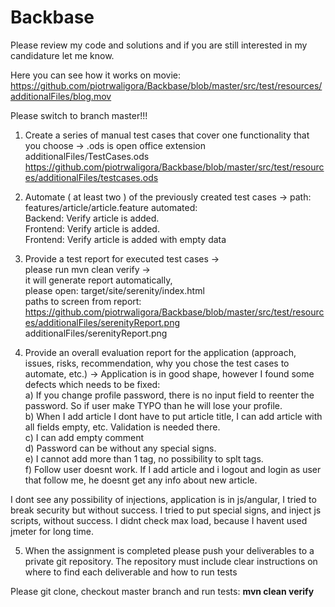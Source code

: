 # Backbase
Please review my code and solutions and if you are still interested in my candidature let me know.

Here you can see how it works on movie:
https://github.com/piotrwaligora/Backbase/blob/master/src/test/resources/additionalFiles/blog.mov

Please switch to branch master!!!
1. Create a series of manual test cases that cover one functionality that you choose ->
.ods is open office extension<br />
additionalFiles/TestCases.ods
https://github.com/piotrwaligora/Backbase/blob/master/src/test/resources/additionalFiles/testcases.ods
2. Automate ( at least two ) of the previously created test cases ->
path:
features/article/article.feature
  automated: <br />Backend: Verify article is added. <br />Frontend: Verify article is added. <br />Frontend: Verify article is added with empty data

3. Provide a test report for executed test cases -><br />
please run mvn clean verify -> <br />it will generate report automatically, <br />please open: target/site/serenity/index.html<br />
paths to screen from report:<br />
https://github.com/piotrwaligora/Backbase/blob/master/src/test/resources/additionalFiles/serenityReport.png<br />
additionalFiles/serenityReport.png<br />
4. Provide an overall evaluation report for the application (approach, issues, risks, recommendation, why you chose the test cases to automate, etc.) ->
Application is in good shape, however I found some defects which needs to be fixed:<br />
a) If you change profile password, there is no input field to reenter the password. So if user make TYPO than he will lose your profile.<br />
b) When I add article I dont have to put article title, I can add article with all fields empty, etc. Validation is needed there.<br />
c) I can add empty comment<br />
d) Password can be without any special signs.<br />
e) I cannot add more than 1 tag, no possibility to splt tags.<br />
f) Follow user doesnt work. If I add article and i logout and login as user that follow me, he doesnt get any info about new article.<br />

I dont see any possibility of injections, application is in js/angular, I tried to break security but without success. I tried to put special signs, and inject js scripts, without success.
I didnt check max load, because I havent used jmeter for long time.

5. When the assignment is completed please push your deliverables to a private git repository. The repository must include clear instructions on where to find each deliverable and how to run tests

Please git clone, checkout master branch and run tests:
<b>mvn clean verify</b>